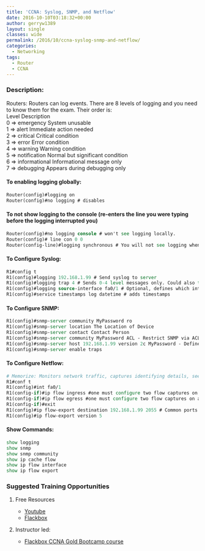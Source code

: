 ```yaml
---
title: 'CCNA: Syslog, SNMP, and Netflow'
date: 2016-10-10T03:18:32+00:00
author: gerryw1389
layout: single
classes: wide
permalink: /2016/10/ccna-syslog-snmp-and-netflow/
categories:
  - Networking
tags:
  - Router
  - CCNA
---
```

<!--more-->

### Description:

Routers: Routers can log events. There are 8 levels of logging and you need to know them for the exam. Their order is:  
Level Description  
0 => emergency System unusable  
1 => alert Immediate action needed  
2 => critical Critical condition  
3 => error Error condition  
4 => warning Warning condition  
5 => notification Normal but significant condition  
6 => informational Informational message only  
7 => debugging Appears during debugging only

#### To enabling logging globally:

   ```tcl
   Router(config)#logging on
   Router(config)#no logging # disables
   ```

#### To not show logging to the console (re-enters the line you were typing before the logging interrupted you)

   ```tcl
   Router(config)#no logging console # won't see logging locally.
   Router(config)# line con 0 0
   Router(config-line)#logging synchronous # You will not see logging when you are ssh'd in or telnet'd in after these commands.
   ```

#### To Configure Syslog:

   ```tcl
   R1#config t
   R1(config)#logging 192.168.1.99 # Send syslog to server
   R1(config)#logging trap 4 # Sends 0-4 level messages only. Could also type "logging trap warning"
   R1(config)#logging source-interface fa0/1 # Optional, defines which interface IP is stamped on log messages
   R1(config)#service timestamps log datetime # adds timestamps
   ```

#### To Configure SNMP:

   ```tcl
   R1(config)#snmp-server community MyPassword ro
   R1(config)#snmp-server location The Location of Device
   R1(config)#snmp-server contact Contact Person
   R1(config)#snmp-server community MyPassword ACL - Restrict SNMP via ACL
   R1(config)#snmp-server host 192.168.1.99 version 2c MyPassword - Define server to send traps to and SNMP version
   R1(config)#snmp-server enable traps
   ```

#### To Configure Netflow:

   ```tcl
   # Memorize: Monitors network traffic, captures identifying details, sees why network conditions are present.
   R1#conf t
   R1(config)#int fa0/1
   R1(config-if)#ip flow ingress #one must configure two flow captures on an interface to get both directions
   R1(config-if)#ip flow egress #one must configure two flow captures on an interface to get both directions
   R1(config-if)#exit
   R1(config)#ip flow-export destination 192.168.1.99 2055 # Common ports are 99, 2055, 9996
   R1(config)#ip flow-export version 5
   ```

#### Show Commands:

   ```tcl
   show logging
   show snmp
   show snmp community
   show ip cache flow
   show ip flow interface
   show ip flow export
   ```

### Suggested Training Opportunities

1. Free Resources
   - [Youtube](https://www.youtube.com)
   - [Flackbox](https://www.flackbox.com/cisco-ccna-lab-guide)

2. Instructor led:
   - [Flackbox CCNA Gold Bootcamp course](https://www.flackbox.com/cisco-ccna-course)